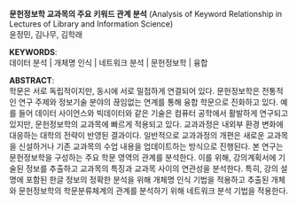 **문헌정보학 교과목의 주요 키워드 관계 분석** (Analysis of Keyword Relationship in Lectures of Library and Information Science)   
윤정민, 김나무, 김학래

**KEYWORDS**:  
 데이터 분석 | 개체명 인식 | 네트워크 분석 | 문헌정보학 | 융합 


**ABSTRACT**:   
학문은 서로 독립적이지만, 동시에 서로 밀접하게 연결되어 있다. 문헌정보학은 전통적인 연구 주제와 정보기술 분야의 끊임없는 연계를 통해 융합 학문으로 진화하고 있다. 예를 들어 데이터 사이언스와 빅데이터와 같은 기술은 컴퓨터 공학에서 활발하게 연구되고 있지만, 문헌정보학의 교과목에 빠르게 적용되고 있다. 교과과정은 내외부 환경 변화에 대응하는 대학의 전략이 반영된 결과이다. 일반적으로 교과과정의 개편은 새로운 교과목을 신설하거나 기존 교과목의 수업 내용을 업데이트하는 방식으로 진행된다. 본 연구는 문헌정보학을 구성하는 주요 학문 영역의 관계를 분석한다. 이를 위해, 강의계획서에 기술된 정보를 추출하고 교과목의 특징과 교과목 사이의 연관성을 분석한다. 특히, 강의 설명에 포함된 한글 정보의 정확한 분석을 위해 개체명 인식 기법을 적용하고 추출된 개체와 문헌정보학의 학문분류체계의 관계를 분석하기 위해 네트워크 분석 기법을 적용한다.



